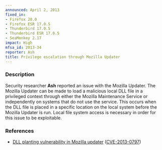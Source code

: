 ```yaml
---
announced: April 2, 2013
fixed_in:
- Firefox 20.0
- Firefox ESR 17.0.5
- Thunderbird 17.0.5
- Thunderbird ESR 17.0.5
- SeaMonkey 2.17
impact: High
mfsa_id: 2013-34
reporter: Ash
title: Privilege escalation through Mozilla Updater
---
```


<h3>Description</h3>

<p>Security researcher <strong>Ash</strong> reported an issue with the Mozilla
Updater. The Mozilla Updater can be made to load a malicious local DLL file in a
privileged context through either the Mozilla Maintenance Service or
independently on systems that do not use the service. This occurs when the DLL
file is placed in a specific location on the local system before the Mozilla
Updater is run. Local file system access is necessary in order for this issue to
be exploitable. 
</p>


<h3>References</h3>

<ul>
  <li><a href="https://bugzilla.mozilla.org/show_bug.cgi?id=830134">
      DLL planting vulnerability in Mozilla updater</a> (<a href="http://cve.mitre.org/cgi-bin/cvename.cgi?name=CVE-2013-0797" class="ex-ref">CVE-2013-0797</a>)</li>
</ul>



